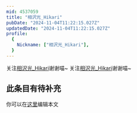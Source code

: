 ```yaml
---
mid: 4537059
title: "相沢光_Hikari"
pubDate: "2024-11-04T11:22:15.027Z"
updatedDate: "2024-11-04T11:22:15.027Z"
profile:
  {
    Nickname: ["相沢光_Hikari"],
  }
---
```


关注[相沢光_Hikari](https://space.bilibili.com/4537059)谢谢喵~ 关注[相沢光_Hikari](https://space.bilibili.com/4537059)谢谢喵~

## 此条目有待补充
你可以在[这里](https://github.com/Yuhanawa/VTuber.ICU/edit/master/src/content/v/相沢光_Hikari/index.md)编辑本文
